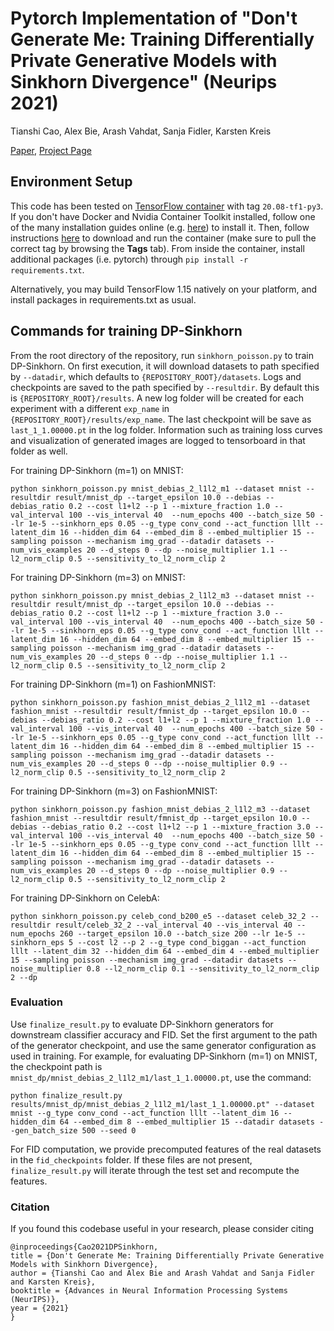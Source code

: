 # Pytorch Implementation of "Don't Generate Me: Training Differentially Private Generative Models with Sinkhorn Divergence" (Neurips 2021)

Tianshi Cao, Alex Bie, Arash Vahdat, Sanja Fidler, Karsten Kreis

[Paper](https://arxiv.org/abs/2111.01177), [Project Page](https://nv-tlabs.github.io/DP-Sinkhorn/)

## Environment Setup

This code has been tested on [TensorFlow container](https://docs.nvidia.com/deeplearning/frameworks/tensorflow-release-notes/rel_20-08.html) with tag `20.08-tf1-py3`. 
If you don't have Docker and Nvidia Container Toolkit installed, follow one of the many installation guides online (e.g. [here](https://docs.nvidia.com/datacenter/cloud-native/container-toolkit/install-guide.html#docker)) to install it.
Then, follow instructions [here](https://catalog.ngc.nvidia.com/orgs/nvidia/containers/tensorflow) to download and run the container (make sure to pull the correct tag by browsing the <b>Tags</b> tab). 
From inside the container, install additional packages (i.e. pytorch) through `pip install -r requirements.txt`.

Alternatively, you may build TensorFlow 1.15 natively on your platform, and install packages in requirements.txt as usual.

## Commands for training DP-Sinkhorn
From the root directory of the repository, run `sinkhorn_poisson.py` to train DP-Sinkhorn. 
On first execution, it will download datasets to path specified by `--datadir`, which defaults to `{REPOSITORY_ROOT}/datasets`. 
Logs and checkpoints are saved to the path specified by `--resultdir`. By default this is `{REPOSITORY_ROOT}/results`. 
A new log folder will be created for each experiment with a different `exp_name` in `{REPOSITORY_ROOT}/results/exp_name`.
The last checkpoint will be save as `last_1_1.00000.pt` in the log folder.
Information such as training loss curves and visualization of generated images are logged to tensorboard in that folder as well.

For training DP-Sinkhorn (m=1) on MNIST: 
```
python sinkhorn_poisson.py mnist_debias_2_l1l2_m1 --dataset mnist --resultdir result/mnist_dp --target_epsilon 10.0 --debias --debias_ratio 0.2 --cost l1+l2 --p 1 --mixture_fraction 1.0 --val_interval 100 --vis_interval 40  --num_epochs 400 --batch_size 50 --lr 1e-5 --sinkhorn_eps 0.05 --g_type conv_cond --act_function lllt --latent_dim 16 --hidden_dim 64 --embed_dim 8 --embed_multiplier 15 --sampling poisson --mechanism img_grad --datadir datasets --num_vis_examples 20 --d_steps 0 --dp --noise_multiplier 1.1 --l2_norm_clip 0.5 --sensitivity_to_l2_norm_clip 2
```
For training DP-Sinkhorn (m=3) on MNIST:
```
python sinkhorn_poisson.py mnist_debias_2_l1l2_m3 --dataset mnist --resultdir result/mnist_dp --target_epsilon 10.0 --debias --debias_ratio 0.2 --cost l1+l2 --p 1 --mixture_fraction 3.0 --val_interval 100 --vis_interval 40  --num_epochs 400 --batch_size 50 --lr 1e-5 --sinkhorn_eps 0.05 --g_type conv_cond --act_function lllt --latent_dim 16 --hidden_dim 64 --embed_dim 8 --embed_multiplier 15 --sampling poisson --mechanism img_grad --datadir datasets --num_vis_examples 20 --d_steps 0 --dp --noise_multiplier 1.1 --l2_norm_clip 0.5 --sensitivity_to_l2_norm_clip 2
```
For training DP-Sinkhorn (m=1) on FashionMNIST:
```
python sinkhorn_poisson.py fashion_mnist_debias_2_l1l2_m1 --dataset fashion_mnist --resultdir result/fmnist_dp --target_epsilon 10.0 --debias --debias_ratio 0.2 --cost l1+l2 --p 1 --mixture_fraction 1.0 --val_interval 100 --vis_interval 40  --num_epochs 400 --batch_size 50 --lr 1e-5 --sinkhorn_eps 0.05 --g_type conv_cond --act_function lllt --latent_dim 16 --hidden_dim 64 --embed_dim 8 --embed_multiplier 15 --sampling poisson --mechanism img_grad --datadir datasets --num_vis_examples 20 --d_steps 0 --dp --noise_multiplier 0.9 --l2_norm_clip 0.5 --sensitivity_to_l2_norm_clip 2
```
For training DP-Sinkhorn (m=3) on FashionMNIST:
```
python sinkhorn_poisson.py fashion_mnist_debias_2_l1l2_m3 --dataset fashion_mnist --resultdir result/fmnist_dp --target_epsilon 10.0 --debias --debias_ratio 0.2 --cost l1+l2 --p 1 --mixture_fraction 3.0 --val_interval 100 --vis_interval 40  --num_epochs 400 --batch_size 50 --lr 1e-5 --sinkhorn_eps 0.05 --g_type conv_cond --act_function lllt --latent_dim 16 --hidden_dim 64 --embed_dim 8 --embed_multiplier 15 --sampling poisson --mechanism img_grad --datadir datasets --num_vis_examples 20 --d_steps 0 --dp --noise_multiplier 0.9 --l2_norm_clip 0.5 --sensitivity_to_l2_norm_clip 2
```
For training DP-Sinkhorn on CelebA:
```
python sinkhorn_poisson.py celeb_cond_b200_e5 --dataset celeb_32_2 --resultdir result/celeb_32_2 --val_interval 40 --vis_interval 40 --num_epochs 260 --target_epsilon 10.0 --batch_size 200 --lr 1e-5 --sinkhorn_eps 5 --cost l2 --p 2 --g_type cond_biggan --act_function lllt --latent_dim 32 --hidden_dim 64 --embed_dim 4 --embed_multiplier 15 --sampling poisson --mechanism img_grad --datadir datasets --noise_multiplier 0.8 --l2_norm_clip 0.1 --sensitivity_to_l2_norm_clip 2 --dp
```
### Evaluation
Use `finalize_result.py` to evaluate DP-Sinkhorn generators for downstream classifier accuracy and FID. 
Set the first argument to the path of the generator checkpoint, and use the same generator configuration as used in training. 
For example, for evaluating DP-Sinkhorn (m=1) on MNIST, the checkpoint path is `mnist_dp/mnist_debias_2_l1l2_m1/last_1_1.00000.pt`,
use the command:
```
python finalize_result.py results/mnist_dp/mnist_debias_2_l1l2_m1/last_1_1.00000.pt" --dataset mnist --g_type conv_cond --act_function lllt --latent_dim 16 --hidden_dim 64 --embed_dim 8 --embed_multiplier 15 --datadir datasets --gen_batch_size 500 --seed 0
```
For FID computation, we provide precomputed features of the real datasets in the `fid_checkpoints` folder. If these files are not present, `finalize_result.py` will iterate through the test set and recompute the features.
### Citation
If you found this codebase useful in your research, please consider citing
```
@inproceedings{Cao2021DPSinkhorn,
title = {Don't Generate Me: Training Differentially Private Generative Models with Sinkhorn Divergence}, 
author = {Tianshi Cao and Alex Bie and Arash Vahdat and Sanja Fidler and Karsten Kreis},
booktitle = {Advances in Neural Information Processing Systems (NeurIPS)},
year = {2021}
}
```
